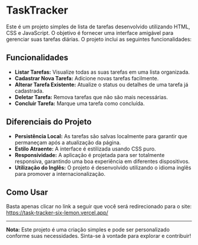 # TaskTracker
 
Este é um projeto simples de lista de tarefas desenvolvido utilizando HTML, CSS e JavaScript. O objetivo é fornecer uma interface amigável para gerenciar suas tarefas diárias. O projeto inclui as seguintes funcionalidades:

## Funcionalidades

* **Listar Tarefas:** Visualize todas as suas tarefas em uma lista organizada.
* **Cadastrar Nova Tarefa:** Adicione novas tarefas facilmente.
* **Alterar Tarefa Existente:** Atualize o status ou detalhes de uma tarefa já cadastrada.
* **Deletar Tarefa:** Remova tarefas que não são mais necessárias.
* **Concluir Tarefa:** Marque uma tarefa como concluída.

## Diferenciais do Projeto

* **Persistência Local:** As tarefas são salvas localmente para garantir que permaneçam após a atualização da página.
* **Estilo Atraente:** A interface é estilizada usando CSS puro.
* **Responsividade:** A aplicação é projetada para ser totalmente responsiva, garantindo uma boa experiência em diferentes dispositivos.
* **Utilização do Inglês:** O projeto é desenvolvido utilizando o idioma inglês para promover a internacionalização.

## Como Usar

Basta apenas clicar no link a seguir que você será redirecionado para o site: https://task-tracker-six-lemon.vercel.app/

---

**Nota:** Este projeto é uma criação simples e pode ser personalizado conforme suas necessidades. Sinta-se à vontade para explorar e contribuir!

